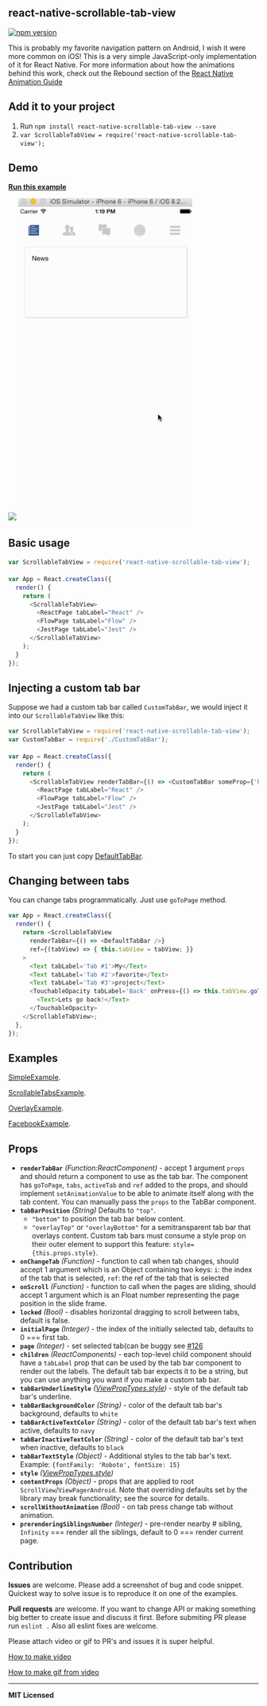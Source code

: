 
## react-native-scrollable-tab-view
[![npm version](https://badge.fury.io/js/react-native-scrollable-tab-view.svg)](https://badge.fury.io/js/react-native-scrollable-tab-view)

This is probably my favorite navigation pattern on Android, I wish it
were more common on iOS! This is a very simple JavaScript-only
implementation of it for React Native. For more information about how
the animations behind this work, check out the Rebound section of the
[React Native Animation Guide](https://facebook.github.io/react-native/docs/animations.html)


## Add it to your project

1. Run `npm install react-native-scrollable-tab-view --save`
2. `var ScrollableTabView = require('react-native-scrollable-tab-view');`

## Demo
<a href="https://appetize.io/embed/6qfv7eydjtm34mhn6qwj2nt3xm?embed=true&screenOnly=false&xdocMsg=true&debug=true&scale=100&deviceColor=black&orientation=portrait&device=iphone6s&osVersion=9.3&deviceId=RGV2aWNlOjU2Y2FjNTExZWQwOTM2MTEwMGRhYTNlNg&platform=ios&width=375&height=668&phoneWidth=416&phoneHeight=870&screenOffsetLeft=21&screenOffsetTop=100&params=%7B%7D" target="_blank"><strong>Run this example</strong></a>

<a href="https://raw.githubusercontent.com/brentvatne/react-native-scrollable-tab-view/master/demo_images/demo.gif"><img src="https://raw.githubusercontent.com/brentvatne/react-native-scrollable-tab-view/master/demo_images/demo.gif" width="350"></a>
<a href="https://raw.githubusercontent.com/brentvatne/react-native-scrollable-tab-view/master/demo_images/demo-fb.gif"><img src="https://raw.githubusercontent.com/brentvatne/react-native-scrollable-tab-view/master/demo_images/demo-fb.gif" width="350"></a>

## Basic usage

```javascript
var ScrollableTabView = require('react-native-scrollable-tab-view');

var App = React.createClass({
  render() {
    return (
      <ScrollableTabView>
        <ReactPage tabLabel="React" />
        <FlowPage tabLabel="Flow" />
        <JestPage tabLabel="Jest" />
      </ScrollableTabView>
    );
  }
});
```

## Injecting a custom tab bar

Suppose we had a custom tab bar called `CustomTabBar`, we would inject
it into our `ScrollableTabView` like this:

```javascript
var ScrollableTabView = require('react-native-scrollable-tab-view');
var CustomTabBar = require('./CustomTabBar');

var App = React.createClass({
  render() {
    return (
      <ScrollableTabView renderTabBar={() => <CustomTabBar someProp={'here'} />}>
        <ReactPage tabLabel="React" />
        <FlowPage tabLabel="Flow" />
        <JestPage tabLabel="Jest" />
      </ScrollableTabView>
    );
  }
});
```
To start you can just copy [DefaultTabBar](https://github.com/skv-headless/react-native-scrollable-tab-view/blob/master/DefaultTabBar.js).

## Changing between tabs

You can change tabs programmatically. Just use `goToPage` method.

```javascript
var App = React.createClass({
  render() {
    return <ScrollableTabView
      renderTabBar={() => <DefaultTabBar />}
      ref={(tabView) => { this.tabView = tabView; }}
    >
      <Text tabLabel='Tab #1'>My</Text>
      <Text tabLabel='Tab #2'>favorite</Text>
      <Text tabLabel='Tab #3'>project</Text>
      <TouchableOpacity tabLabel='Back' onPress={() => this.tabView.goToPage(0)}>
        <Text>Lets go back!</Text>
      </TouchableOpacity>
    </ScrollableTabView>;
  },
});
```

## Examples

[SimpleExample](https://github.com/skv-headless/react-native-scrollable-tab-view/blob/master/examples/FacebookTabsExample/SimpleExample.js).

[ScrollableTabsExample](https://github.com/skv-headless/react-native-scrollable-tab-view/blob/master/examples/FacebookTabsExample/ScrollableTabsExample.js).

[OverlayExample](https://github.com/skv-headless/react-native-scrollable-tab-view/blob/master/examples/FacebookTabsExample/OverlayExample.js).

[FacebookExample](https://github.com/skv-headless/react-native-scrollable-tab-view/blob/master/examples/FacebookTabsExample/FacebookExample.js).

## Props

- **`renderTabBar`** _(Function:ReactComponent)_ - accept 1 argument `props` and should return a component to use as
  the tab bar. The component has `goToPage`, `tabs`, `activeTab` and
  `ref` added to the props, and should implement `setAnimationValue` to
  be able to animate itself along with the tab content. You can manually pass the `props` to the TabBar component.
- **`tabBarPosition`** _(String)_ Defaults to `"top"`.
  - `"bottom"` to position the tab bar below content.
  - `"overlayTop"` or `"overlayBottom"` for a semitransparent tab bar that overlays content. Custom tab bars must consume a style prop on their outer element to support this feature: `style={this.props.style}`.
- **`onChangeTab`** _(Function)_ - function to call when tab changes, should accept 1 argument which is an Object containing two keys: `i`: the index of the tab that is selected, `ref`: the ref of the tab that is selected
- **`onScroll`** _(Function)_ - function to call when the pages are sliding, should accept 1 argument which is an Float number representing the page position in the slide frame.
- **`locked`** _(Bool)_ - disables horizontal dragging to scroll between tabs, default is false.
- **`initialPage`** _(Integer)_ - the index of the initially selected tab, defaults to 0 === first tab.
- **`page`** _(Integer)_ - set selected tab(can be buggy see  [#126](https://github.com/brentvatne/react-native-scrollable-tab-view/issues/126)
- **`children`** _(ReactComponents)_ - each top-level child component should have a `tabLabel` prop that can be used by the tab bar component to render out the labels. The default tab bar expects it to be a string, but you can use anything you want if you make a custom tab bar.
- **`tabBarUnderlineStyle`** _([ViewPropTypes.style](https://facebook.github.io/react-native/docs/view.html#style))_ - style of the default tab bar's underline.
- **`tabBarBackgroundColor`** _(String)_ - color of the default tab bar's background, defaults to `white`
- **`tabBarActiveTextColor`** _(String)_ - color of the default tab bar's text when active, defaults to `navy`
- **`tabBarInactiveTextColor`** _(String)_ - color of the default tab bar's text when inactive, defaults to `black`
- **`tabBarTextStyle`** _(Object)_ - Additional styles to the tab bar's text. Example: `{fontFamily: 'Roboto', fontSize: 15}`
- **`style`** _([ViewPropTypes.style](https://facebook.github.io/react-native/docs/view.html#style))_
- **`contentProps`** _(Object)_ - props that are applied to root `ScrollView`/`ViewPagerAndroid`. Note that overriding defaults set by the library may break functionality; see the source for details.
- **`scrollWithoutAnimation`** _(Bool)_ - on tab press change tab without animation.
- **`prerenderingSiblingsNumber`** _(Integer)_ - pre-render nearby # sibling, `Infinity` === render all the siblings, default to 0 === render current page.

## Contribution
**Issues** are welcome. Please add a screenshot of bug and code snippet. Quickest way to solve issue is to reproduce it on one of the examples.

**Pull requests** are welcome. If you want to change API or making something big better to create issue and discuss it first. Before submiting PR please run ```eslint .``` Also all eslint fixes are welcome.

Please attach video or gif to PR's and issues it is super helpful.

<a href="http://www.abeautifulsite.net/recording-a-screencast-with-quicktime/" target="_blank">How to make video</a>

<a href="https://github.com/jclem/gifify" target="_blank">How to make gif from video</a>

---

**MIT Licensed**
